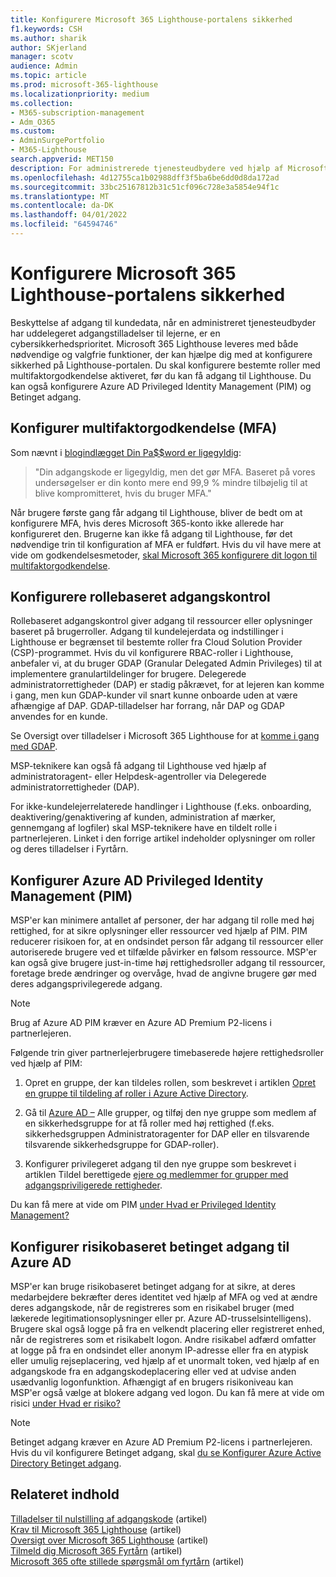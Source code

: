 ```yaml
---
title: Konfigurere Microsoft 365 Lighthouse-portalens sikkerhed
f1.keywords: CSH
ms.author: sharik
author: SKjerland
manager: scotv
audience: Admin
ms.topic: article
ms.prod: microsoft-365-lighthouse
ms.localizationpriority: medium
ms.collection:
- M365-subscription-management
- Adm_O365
ms.custom:
- AdminSurgePortfolio
- M365-Lighthouse
search.appverid: MET150
description: For administrerede tjenesteudbydere ved hjælp af Microsoft 365 Lighthouse kan du få mere at vide om, hvordan du konfigurerer portalsikkerhed.
ms.openlocfilehash: 4d12755ca1b02988dff3f5ba6be6dd0d8da172ad
ms.sourcegitcommit: 33bc25167812b31c51cf096c728e3a5854e94f1c
ms.translationtype: MT
ms.contentlocale: da-DK
ms.lasthandoff: 04/01/2022
ms.locfileid: "64594746"
---
```

# <a name="configure-microsoft-365-lighthouse-portal-security"></a>Konfigurere Microsoft 365 Lighthouse-portalens sikkerhed

Beskyttelse af adgang til kundedata, når en administreret tjenesteudbyder har uddelegeret adgangstilladelser til lejerne, er en cybersikkerhedsprioritet. Microsoft 365 Lighthouse leveres med både nødvendige og valgfrie funktioner, der kan hjælpe dig med at konfigurere sikkerhed på Lighthouse-portalen. Du skal konfigurere bestemte roller med multifaktorgodkendelse aktiveret, før du kan få adgang til Lighthouse. Du kan også konfigurere Azure AD Privileged Identity Management (PIM) og Betinget adgang.

## <a name="set-up-multifactor-authentication-mfa"></a>Konfigurer multifaktorgodkendelse (MFA)

Som nævnt i [blogindlægget Din Pa$$word er ligegyldig](https://techcommunity.microsoft.com/t5/azure-active-directory-identity/your-pa-word-doesn-t-matter/ba-p/731984):

> "Din adgangskode er ligegyldig, men det gør MFA. Baseret på vores undersøgelser er din konto mere end 99,9 % mindre tilbøjelig til at blive kompromitteret, hvis du bruger MFA."

Når brugere første gang får adgang til Lighthouse, bliver de bedt om at konfigurere MFA, hvis deres Microsoft 365-konto ikke allerede har konfigureret den. Brugerne kan ikke få adgang til Lighthouse, før det nødvendige trin til konfiguration af MFA er fuldført. Hvis du vil have mere at vide om godkendelsesmetoder, [skal Microsoft 365 konfigurere dit logon til multifaktorgodkendelse](https://support.microsoft.com/office/ace1d096-61e5-449b-a875-58eb3d74de14).

## <a name="set-up-role-based-access-control"></a>Konfigurere rollebaseret adgangskontrol

Rollebaseret adgangskontrol giver adgang til ressourcer eller oplysninger baseret på brugerroller. Adgang til kundelejerdata og indstillinger i Lighthouse er begrænset til bestemte roller fra Cloud Solution Provider (CSP)-programmet. Hvis du vil konfigurere RBAC-roller i Lighthouse, anbefaler vi, at du bruger GDAP (Granular Delegated Admin Privileges) til at implementere granulartildelinger for brugere. Delegerede administratorrettigheder (DAP) er stadig påkrævet, for at lejeren kan komme i gang, men kun GDAP-kunder vil snart kunne onboarde uden at være afhængige af DAP. GDAP-tilladelser har forrang, når DAP og GDAP anvendes for en kunde. 

Se Oversigt over tilladelser i Microsoft 365 Lighthouse for at [komme i gang med GDAP](m365-lighthouse-overview-of-permissions.md).

MSP-teknikere kan også få adgang til Lighthouse ved hjælp af administratoragent- eller Helpdesk-agentroller via Delegerede administratorrettigheder (DAP).

For ikke-kundelejerrelaterede handlinger i Lighthouse (f.eks. onboarding, deaktivering/genaktivering af kunden, administration af mærker, gennemgang af logfiler) skal MSP-teknikere have en tildelt rolle i partnerlejeren. Linket i den forrige artikel indeholder oplysninger om roller og deres tilladelser i Fyrtårn.

## <a name="set-up-azure-ad-privileged-identity-management-pim"></a>Konfigurer Azure AD Privileged Identity Management (PIM)

MSP'er kan minimere antallet af personer, der har adgang til rolle med høj rettighed, for at sikre oplysninger eller ressourcer ved hjælp af PIM. PIM reducerer risikoen for, at en ondsindet person får adgang til ressourcer eller autoriserede brugere ved et tilfælde påvirker en følsom ressource. MSP'er kan også give brugere just-in-time høj rettighedsroller adgang til ressourcer, foretage brede ændringer og overvåge, hvad de angivne brugere gør med deres adgangsprivilegerede adgang. 

> [!NOTE]
> Brug af Azure AD PIM kræver en Azure AD Premium P2-licens i partnerlejeren.

Følgende trin giver partnerlejerbrugere timebaserede højere rettighedsroller ved hjælp af PIM:

1. Opret en gruppe, der kan tildeles rollen, som beskrevet i artiklen [Opret en gruppe til tildeling af roller i Azure Active Directory](/azure/active-directory/roles/groups-create-eligible).

2. Gå til [Azure AD –](https://portal.azure.com/#blade/Microsoft_AAD_IAM/GroupsManagementMenuBlade/AllGroups) Alle grupper, og tilføj den nye gruppe som medlem af en sikkerhedsgruppe for at få roller med høj rettighed (f.eks. sikkerhedsgruppen Administratoragenter for DAP eller en tilsvarende tilsvarende sikkerhedsgruppe for GDAP-roller).

3. Konfigurer privilegeret adgang til den nye gruppe som beskrevet i artiklen Tildel berettigede [ejere og medlemmer for grupper med adgangspriviligerede rettigheder](/azure/active-directory/privileged-identity-management/groups-assign-member-owner).

Du kan få mere at vide om PIM [under Hvad er Privileged Identity Management?](/azure/active-directory/privileged-identity-management/pim-configure)

## <a name="set-up-risk-based-azure-ad-conditional-access"></a>Konfigurer risikobaseret betinget adgang til Azure AD

MSP'er kan bruge risikobaseret betinget adgang for at sikre, at deres medarbejdere bekræfter deres identitet ved hjælp af MFA og ved at ændre deres adgangskode, når de registreres som en risikabel bruger (med lækerede legitimationsoplysninger eller pr. Azure AD-trusselsintelligens). Brugere skal også logge på fra en velkendt placering eller registreret enhed, når de registreres som et risikabelt logon. Andre risikabel adfærd omfatter at logge på fra en ondsindet eller anonym IP-adresse eller fra en atypisk eller umulig rejseplacering, ved hjælp af et unormalt token, ved hjælp af en adgangskode fra en adgangskodeplacering eller ved at udvise anden usædvanlig logonfunktion. Afhængigt af en brugers risikoniveau kan MSP'er også vælge at blokere adgang ved logon. Du kan få mere at vide om risici [under Hvad er risiko?](/azure/active-directory/identity-protection/concept-identity-protection-risks) 

> [!NOTE]
> Betinget adgang kræver en Azure AD Premium P2-licens i partnerlejeren. Hvis du vil konfigurere Betinget adgang, skal [du se Konfigurer Azure Active Directory Betinget adgang](/appcenter/general/configuring-aad-conditional-access).

## <a name="related-content"></a>Relateret indhold

[Tilladelser til nulstilling af adgangskode](/azure/active-directory/roles/permissions-reference#password-reset-permissions) (artikel)\
[Krav til Microsoft 365 Lighthouse](m365-lighthouse-requirements.md) (artikel)\
[Oversigt over Microsoft 365 Lighthouse](m365-lighthouse-overview.md) (artikel)\
[Tilmeld dig Microsoft 365 Fyrtårn](m365-lighthouse-sign-up.md) (artikel)\
[Microsoft 365 ofte stillede spørgsmål om fyrtårn](m365-lighthouse-faq.yml) (artikel)